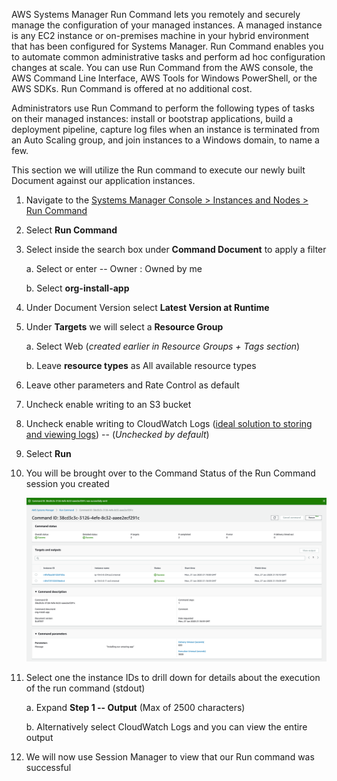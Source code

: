 AWS Systems Manager Run Command lets you remotely and securely manage the configuration of your managed instances. A managed instance is any EC2 instance or on-premises machine in your hybrid environment that has been configured for Systems Manager. Run Command enables you to automate common administrative tasks and perform ad hoc configuration changes at scale. You can use Run Command from the AWS console, the AWS Command Line Interface, AWS Tools for Windows PowerShell, or the AWS SDKs. Run Command is offered at no additional cost.

Administrators use Run Command to perform the following types of tasks on their managed instances: install or bootstrap applications, build a deployment pipeline, capture log files when an instance is terminated from an Auto Scaling group, and join instances to a Windows domain, to name a few.

This section we will utilize the Run command to execute our newly built
Document against our application instances.

1.  Navigate to the [Systems Manager Console \> Instances and Nodes \>
    Run
    Command](https://console.aws.amazon.com/systems-manager/run-command)

2.  Select **Run Command**

3.  Select inside the search box under **Command Document** to apply a
    filter

    a.  Select or enter -- Owner : Owned by me

    b.  Select **org-install-app**

4.  Under Document Version select **Latest Version at Runtime**

5.  Under **Targets** we will select a **Resource Group**

    a.  Select Web (*created earlier in Resource Groups + Tags section*)

    b.  Leave **resource types** as All available resource types

6.  Leave other parameters and Rate Control as default

7.  Uncheck enable writing to an S3 bucket

8.  Uncheck enable writing to CloudWatch Logs ([ideal solution to
    storing and viewing
    logs](a.%09https:/docs.aws.amazon.com/systems-manager/latest/userguide/sysman-rc-setting-up-cwlogs.html))
    -- (*Unchecked by default*)

9.  Select **Run**

10. You will be brought over to the Command Status of the Run Command
    session you created

    ![](./media/image4.png)

11. Select one the instance IDs to drill down for details about the
    execution of the run command (stdout)

    a.  Expand **Step 1 -- Output** (Max of 2500 characters)

    b.  Alternatively select CloudWatch Logs and you can view the entire
        output

12. We will now use Session Manager to view that our Run command was
    successful
